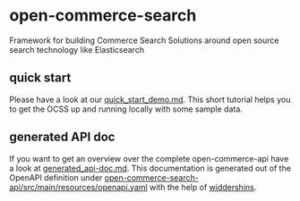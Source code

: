 # open-commerce-search
Framework for building Commerce Search Solutions around open source search technology like Elasticsearch

## quick start
Please have a look at our [quick_start_demo.md](https://github.com/CommerceExperts/open-commerce-search/blob/master/docs/quick_start_demo.md). This short tutorial helps you to get the OCSS up and running locally with some sample data.

## generated API doc
If you want to get an overview over the complete open-commerce-api have a look at [generated_api-doc.md](https://github.com/CommerceExperts/open-commerce-search/blob/master/docs/generated_api_doc.md). This documentation is generated out of the OpenAPI definition under [open-commerce-search-api/src/main/resources/openapi.yaml](https://github.com/CommerceExperts/open-commerce-search/blob/master/open-commerce-search-api/src/main/resources/openapi.yaml) with the help of [widdershins](https://github.com/Mermade/widdershins).